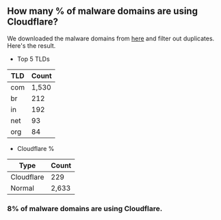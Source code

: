 ## How many % of malware domains are using Cloudflare?


We downloaded the malware domains from [here](https://urlhaus.abuse.ch) and filter out duplicates.
Here's the result.


[//]: # (start replacement)


- Top 5 TLDs

| TLD | Count |
| --- | --- |
| com | 1,530 |
| br | 212 |
| in | 192 |
| net | 93 |
| org | 84 |


- Cloudflare %

| Type | Count |
| --- | --- |
| Cloudflare | 229 |
| Normal | 2,633 |


### 8% of malware domains are using Cloudflare.